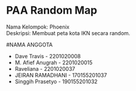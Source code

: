 # PAA Random Map

Nama Kelompok: Phoenix\
Deskripsi: Membuat peta kota IKN secara random.

#NAMA ANGGOTA

* Dave Travis        - 2201020008
* M. Afief Anugrah   - 2201020015
* Raveliana          - 2201020037
* JEIRAN RAMADHANI   - 170155201037
* Singgih Prasetyo   - 190155201032
